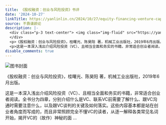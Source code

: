 ```yaml
---
title: 《股权融资：创业与风险投资》书评
date: '2024-10-27'
linkTitle: https://yanlinlin.cn/2024/10/27/equity-financing-venture-capital/
source: 不靠谱颜论
description: |-
  <div class="p-3 text-center"> <img class="img-fluid" src="https://yanlinlin.cn/images/2024/1027/book-cover.png" alt="图书封面">
  </div>
  <p>《股权融资：创业与风险投资》，桂曙光、陈昊阳 著，机械工业出版社，2019年6月出版。</p>
  <p>这是一本深入浅出介绍风险投资（VC）、且相当全面和务实的书籍，非常适合创业者阅读。全书分为四章，分别介绍什么是VC、联系VC前需要了解什么、跟VC沟通时需要注意什么，以及跟VC谈判的关键及如何落实。这些内容基本都是站在创业者角度而写成的，而且非常照顾完全不懂VC的读者，从逐一解释各类常见名词开始，揭开VC的（故作）神秘的面 ...
disable_comments: true
---
```

<div class="p-3 text-center"> <img class="img-fluid" src="https://yanlinlin.cn/images/2024/1027/book-cover.png" alt="图书封面">
</div>
<p>《股权融资：创业与风险投资》，桂曙光、陈昊阳 著，机械工业出版社，2019年6月出版。</p>
<p>这是一本深入浅出介绍风险投资（VC）、且相当全面和务实的书籍，非常适合创业者阅读。全书分为四章，分别介绍什么是VC、联系VC前需要了解什么、跟VC沟通时需要注意什么，以及跟VC谈判的关键及如何落实。这些内容基本都是站在创业者角度而写成的，而且非常照顾完全不懂VC的读者，从逐一解释各类常见名词开始，揭开VC的（故作）神秘的面 ...
